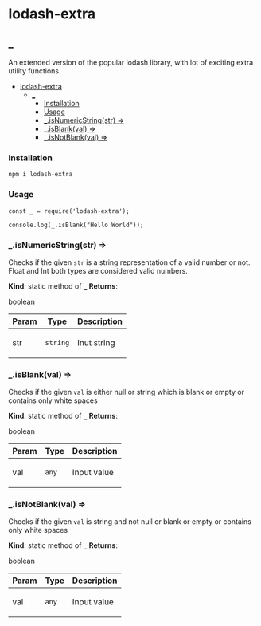 # lodash-extra
<a name="_"></a>

## \_
<p>An extended version of the popular lodash library, with lot of exciting extra utility functions</p>


- [lodash-extra](#lodash-extra)
  - [\_](#_)
    - [Installation](#installation)
    - [Usage](#usage)
    - [\_.isNumericString(str) ⇒](#_isnumericstringstr-)
    - [\_.isBlank(val) ⇒](#_isblankval-)
    - [\_.isNotBlank(val) ⇒](#_isnotblankval-)



### Installation

```
npm i lodash-extra
```

### Usage

```
const _ = require('lodash-extra');

console.log(_.isBlank("Hello World"));

```



<a name="_.isNumericString"></a>

### _.isNumericString(str) ⇒
<p>Checks if the given <code>str</code> is a string representation
of a valid number or not. Float and Int both types are considered valid numbers.</p>

**Kind**: static method of [<code>\_</code>](#_)
**Returns**: <p>boolean</p>

| Param | Type | Description |
| --- | --- | --- |
| str | <code>string</code> | <p>Inut string</p> |

<a name="_.isBlank"></a>

### _.isBlank(val) ⇒
<p>Checks if the given <code>val</code> is either null or string which is blank or empty or contains only white spaces</p>

**Kind**: static method of [<code>\_</code>](#_)
**Returns**: <p>boolean</p>

| Param | Type | Description |
| --- | --- | --- |
| val | <code>any</code> | <p>Input value</p> |

<a name="_.isNotBlank"></a>

### _.isNotBlank(val) ⇒
<p>Checks if the given <code>val</code> is string and not null or blank or empty or contains only white spaces</p>

**Kind**: static method of [<code>\_</code>](#_)
**Returns**: <p>boolean</p>

| Param | Type | Description |
| --- | --- | --- |
| val | <code>any</code> | <p>Input value</p> |